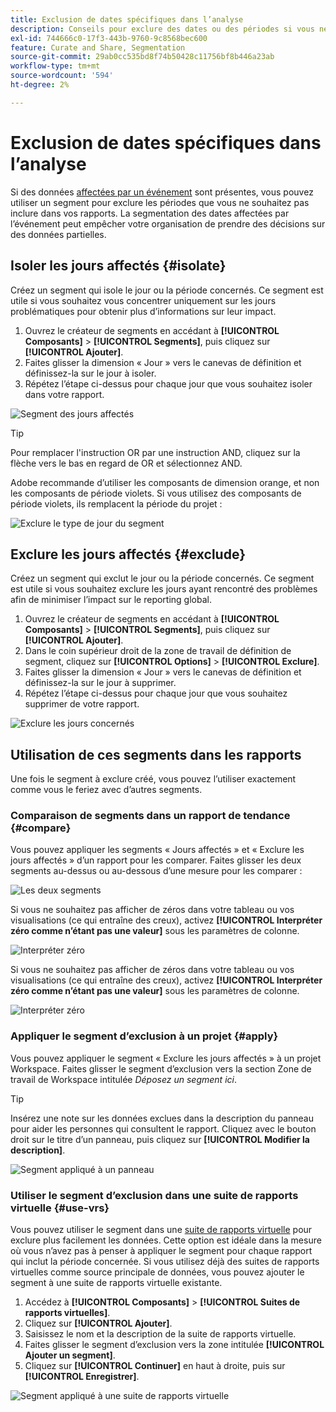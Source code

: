 ```yaml
---
title: Exclusion de dates spécifiques dans l’analyse
description: Conseils pour exclure des dates ou des périodes si vous ne souhaitez pas les inclure dans les rapports.
exl-id: 744666c0-17f3-443b-9760-9c8568bec600
feature: Curate and Share, Segmentation
source-git-commit: 29ab0cc535bd8f74b50428c11756bf8b446a23ab
workflow-type: tm+mt
source-wordcount: '594'
ht-degree: 2%

---
```


# Exclusion de dates spécifiques dans l’analyse

Si des données [affectées par un événement](overview.md) sont présentes, vous pouvez utiliser un segment pour exclure les périodes que vous ne souhaitez pas inclure dans vos rapports. La segmentation des dates affectées par l’événement peut empêcher votre organisation de prendre des décisions sur des données partielles.

## Isoler les jours affectés {#isolate}

Créez un segment qui isole le jour ou la période concernés. Ce segment est utile si vous souhaitez vous concentrer uniquement sur les jours problématiques pour obtenir plus d’informations sur leur impact.

1. Ouvrez le créateur de segments en accédant à **[!UICONTROL Composants]** > **[!UICONTROL Segments]**, puis cliquez sur **[!UICONTROL Ajouter]**.
2. Faites glisser la dimension « Jour » vers le canevas de définition et définissez-la sur le jour à isoler.
3. Répétez l’étape ci-dessus pour chaque jour que vous souhaitez isoler dans votre rapport.

![Segment des jours affectés](assets/affected_days.jpg)

>[!TIP]
>
>Pour remplacer l&#39;instruction OR par une instruction AND, cliquez sur la flèche vers le bas en regard de OR et sélectionnez AND.

Adobe recommande d’utiliser les composants de dimension orange, et non les composants de période violets. Si vous utilisez des composants de période violets, ils remplacent la période du projet :

![Exclure le type de jour du segment](assets/exclude_segment_day_type.jpg)

## Exclure les jours affectés {#exclude}

Créez un segment qui exclut le jour ou la période concernés. Ce segment est utile si vous souhaitez exclure les jours ayant rencontré des problèmes afin de minimiser l’impact sur le reporting global.

1. Ouvrez le créateur de segments en accédant à **[!UICONTROL Composants]** > **[!UICONTROL Segments]**, puis cliquez sur **[!UICONTROL Ajouter]**.
2. Dans le coin supérieur droit de la zone de travail de définition de segment, cliquez sur **[!UICONTROL Options]** > **[!UICONTROL Exclure]**.
3. Faites glisser la dimension « Jour » vers le canevas de définition et définissez-la sur le jour à supprimer.
4. Répétez l’étape ci-dessus pour chaque jour que vous souhaitez supprimer de votre rapport.

![Exclure les jours concernés](assets/exclude_affected_days.jpg)

## Utilisation de ces segments dans les rapports

Une fois le segment à exclure créé, vous pouvez l’utiliser exactement comme vous le feriez avec d’autres segments.

### Comparaison de segments dans un rapport de tendance {#compare}

Vous pouvez appliquer les segments « Jours affectés » et « Exclure les jours affectés » d’un rapport pour les comparer. Faites glisser les deux segments au-dessus ou au-dessous d’une mesure pour les comparer :

![Les deux segments](assets/affected_and_exclude.png)

Si vous ne souhaitez pas afficher de zéros dans votre tableau ou vos visualisations (ce qui entraîne des creux), activez **[!UICONTROL Interpréter zéro comme n’étant pas une valeur]** sous les paramètres de colonne.

![Interpréter zéro](assets/interpret_zero.png)

Si vous ne souhaitez pas afficher de zéros dans votre tableau ou vos visualisations (ce qui entraîne des creux), activez **[!UICONTROL Interpréter zéro comme n’étant pas une valeur]** sous les paramètres de colonne.

![Interpréter zéro](assets/interpret_zero.png)

### Appliquer le segment d’exclusion à un projet {#apply}

Vous pouvez appliquer le segment « Exclure les jours affectés » à un projet Workspace. Faites glisser le segment d’exclusion vers la section Zone de travail de Workspace intitulée *Déposez un segment ici*.

>[!TIP]
>
>Insérez une note sur les données exclues dans la description du panneau pour aider les personnes qui consultent le rapport. Cliquez avec le bouton droit sur le titre d’un panneau, puis cliquez sur **[!UICONTROL Modifier la description]**.

![Segment appliqué à un panneau](assets/exclude_segment_panel.jpg)

### Utiliser le segment d’exclusion dans une suite de rapports virtuelle {#use-vrs}

Vous pouvez utiliser le segment dans une [suite de rapports virtuelle](/help/components/vrs/vrs-about.md) pour exclure plus facilement les données. Cette option est idéale dans la mesure où vous n’avez pas à penser à appliquer le segment pour chaque rapport qui inclut la période concernée. Si vous utilisez déjà des suites de rapports virtuelles comme source principale de données, vous pouvez ajouter le segment à une suite de rapports virtuelle existante.

1. Accédez à **[!UICONTROL Composants]** > **[!UICONTROL Suites de rapports virtuelles]**.
2. Cliquez sur **[!UICONTROL Ajouter]**.
3. Saisissez le nom et la description de la suite de rapports virtuelle.
4. Faites glisser le segment d’exclusion vers la zone intitulée **[!UICONTROL Ajouter un segment]**.
5. Cliquez sur **[!UICONTROL Continuer]** en haut à droite, puis sur **[!UICONTROL Enregistrer]**.

![Segment appliqué à une suite de rapports virtuelle](assets/exclude_segment_vrs.png)
